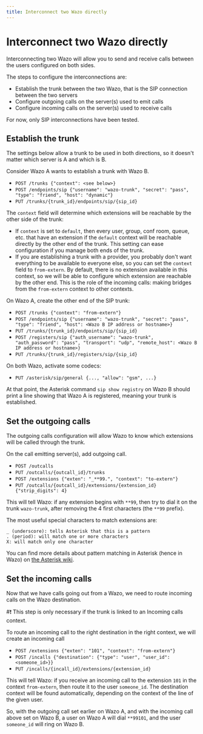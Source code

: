 ```yaml
---
title: Interconnect two Wazo directly
---
```


# Interconnect two Wazo directly

Interconnecting two Wazo will allow you to send and receive calls between the users configured on
both sides.

The steps to configure the interconnections are:

- Establish the trunk between the two Wazo, that is the SIP connection between the two servers
- Configure outgoing calls on the server(s) used to emit calls
- Configure incoming calls on the server(s) used to receive calls

For now, only SIP interconnections have been tested.

## Establish the trunk

The settings below allow a trunk to be used in both directions, so it doesn\'t matter which server
is A and which is B.

Consider Wazo A wants to establish a trunk with Wazo B.

- `POST /trunks {"context": <see below>}`
- `POST /endpoints/sip {"username": "wazo-trunk", "secret": "pass", "type": "friend", "host": "dynamic"}`
- `PUT /trunks/{trunk_id}/endpoints/sip/{sip_id}`

The `context` field will determine which extensions will be reachable by the other side of the
trunk:

- If `context` is set to `default`, then every user, group, conf room, queue, etc. that have an
  extension if the `default` context will be reachable directly by the other end of the trunk. This
  setting can ease configuration if you manage both ends of the trunk.
- If you are establishing a trunk with a provider, you probably don\'t want everything to be
  available to everyone else, so you can set the `context` field to `from-extern`. By default, there
  is no extension available in this context, so we will be able to configure which extension are
  reachable by the other end. This is the role of the incoming calls: making bridges from the
  `from-extern` context to other contexts.

On Wazo A, create the other end of the SIP trunk:

- `POST /trunks {"context": "from-extern"}`
- `POST /endpoints/sip {"username": "wazo-trunk", "secret": "pass", "type": "friend", "host": <Wazo B IP address or hostname>}`
- `PUT /trunks/{trunk_id}/endpoints/sip/{sip_id}`
- `POST /registers/sip {"auth_username": "wazo-trunk", "auth_password": "pass", "transport": "udp", "remote_host": <Wazo B IP address or hostname>}`
- `PUT /trunks/{trunk_id}/registers/sip/{sip_id}`

On both Wazo, activate some codecs:

- `PUT /asterisk/sip/general {..., "allow": "gsm", ...}`

At that point, the Asterisk command `sip show registry` on Wazo B should print a line showing that
Wazo A is registered, meaning your trunk is established.

## Set the outgoing calls

The outgoing calls configuration will allow Wazo to know which extensions will be called through the
trunk.

On the call emitting server(s), add outgoing call.

- `POST /outcalls`
- `PUT /outcalls/{outcall_id}/trunks`
- `POST /extensions {"exten": "_**99.", "context": "to-extern"}`
- `PUT /outcalls/{outcall_id}/extensions/{extension_id} {"strip_digits": 4}`

This will tell Wazo: if any extension begins with `**99`, then try to dial it on the trunk
`wazo-trunk`, after removing the 4 first characters (the `**99` prefix).

The most useful special characters to match extensions are:

    _ (underscore): tells Asterisk that this is a pattern
    . (period): will match one or more characters
    X: will match only one character

You can find more details about pattern matching in Asterisk (hence in Wazo) on
[the Asterisk wiki](https://wiki.asterisk.org/wiki/display/AST/Pattern+Matching).

## Set the incoming calls

Now that we have calls going out from a Wazo, we need to route incoming calls on the Wazo
destination.

#:exclamation: This step is only necessary if the trunk is linked to an Incoming calls context.

To route an incoming call to the right destination in the right context, we will create an incoming
call

- `POST /extensions {"exten": "101", "context": "from-extern"}`
- `POST /incalls {"destination": {"type": "user", "user_id": <someone_id>}}`
- `PUT /incalls/{incall_id}/extensions/{extension_id}`

This will tell Wazo: if you receive an incoming call to the extension `101` in the context
`from-extern`, then route it to the user `someone_id`. The destination context will be found
automatically, depending on the context of the line of the given user.

So, with the outgoing call set earlier on Wazo A, and with the incoming call above set on Wazo B, a
user on Wazo A will dial `**99101`, and the user `someone_id` will ring on Wazo B.
